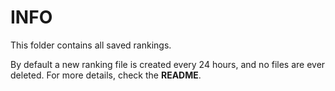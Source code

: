 # INFO

This folder contains all saved rankings.

By default a new ranking file is created every 24 hours, and no files are ever deleted. For more details, check the **README**.
